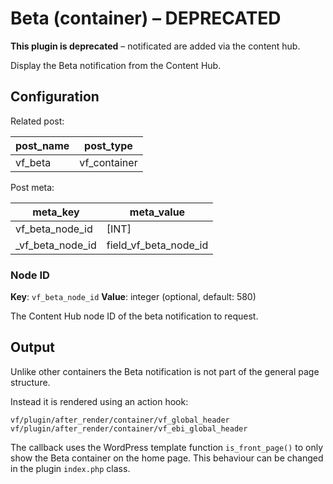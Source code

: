 # Beta (container) – DEPRECATED

**This plugin is deprecated** – notificated are added via the content hub.

Display the Beta notification from the Content Hub.

## Configuration

Related post:

| post_name | post_type |
| --------- | --------- |
| vf_beta | vf_container |

Post meta:

| meta_key | meta_value |
| -------- | ---------- |
| vf_beta_node_id | [INT] |
| \_vf_beta_node_id | field_vf_beta_node_id |

### Node ID

**Key**: `vf_beta_node_id`
**Value**: integer (optional, default: 580)

The Content Hub node ID of the beta notification to request.

## Output

Unlike other containers the Beta notification is not part of the general page structure.

Instead it is rendered using an action hook:

```
vf/plugin/after_render/container/vf_global_header
vf/plugin/after_render/container/vf_ebi_global_header
```

The callback uses the WordPress template function `is_front_page()` to only show the Beta container on the home page. This behaviour can be changed in the plugin `index.php` class.
